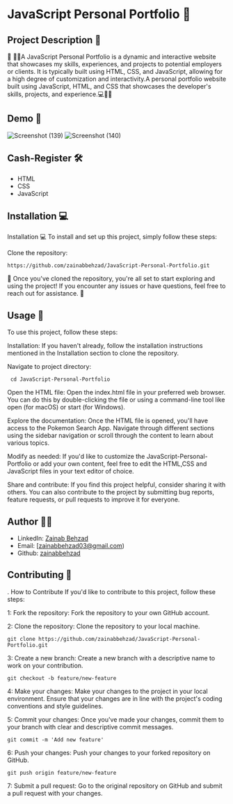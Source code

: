 # JavaScript Personal Portfolio 🚀

## Project Description 📝

🌟 👩‍💻A JavaScript Personal Portfolio is a dynamic and interactive website that showcases my skills, experiences, and projects to potential employers or clients. It is typically built using HTML, CSS, and JavaScript, allowing for a high degree of customization and interactivity.A personal portfolio website built using JavaScript, HTML, and CSS that showcases the developer's skills, projects, and experience.💻📝🚀

## Demo 📸
![Screenshot (139)](https://github.com/user-attachments/assets/d655308d-2c47-4434-94a3-352ea29603af)
![Screenshot (140)](https://github.com/user-attachments/assets/843ba10c-09ba-49c5-af92-57cfa72291da)



## Cash-Register 🛠️
- HTML
- CSS
- JavaScript

## Installation 💻

Installation 💻
To install and set up this project, simply follow these steps:

Clone the repository:

    https://github.com/zainabbehzad/JavaScript-Personal-Portfolio.git

🎉 Once you've cloned the repository, you're all set to start exploring and using the project! If you encounter any issues or have questions, feel free to reach out for assistance. 🚀

## Usage 🎯
To use this project, follow these steps:

Installation: If you haven't already, follow the installation instructions mentioned in the Installation section to clone the repository.

Navigate to project directory:

     cd JavaScript-Personal-Portfolio

Open the HTML file: Open the index.html file in your preferred web browser. You can do this by double-clicking the file or using a command-line tool like open (for macOS) or start (for Windows).

Explore the documentation: Once the HTML file is opened, you'll have access to the Pokemon Search App. Navigate through different sections using the sidebar navigation or scroll through the content to learn about various topics.

Modify as needed: If you'd like to customize the JavaScript-Personal-Portfolio or add your own content, feel free to edit the HTML,CSS and JavaScript files in your text editor of choice.

Share and contribute: If you find this project helpful, consider sharing it with others. You can also contribute to the project by submitting bug reports, feature requests, or pull requests to improve it for everyone.


## Author 👩‍💻

- LinkedIn: [Zainab Behzad](https://www.linkedin.com/in/zainab-behzad-3126692b5)
- Email: [zainabbehzad03@gmail.com)
- Github: [zainabbehzad](https://github.com/)

## Contributing 🤝

. How to Contribute
If you'd like to contribute to this project, follow these steps:

1: Fork the repository: Fork the repository to your own GitHub account.

2: Clone the repository: Clone the repository to your local machine.

    git clone https://github.com/zainabbehzad/JavaScript-Personal-Portfolio.git

3: Create a new branch: Create a new branch with a descriptive name to work on your contribution.

    git checkout -b feature/new-feature

4: Make your changes: Make your changes to the project in your local environment. Ensure that your changes are in line with the project's coding conventions and style guidelines.

5: Commit your changes: Once you've made your changes, commit them to your branch with clear and descriptive commit messages.

    git commit -m 'Add new feature'

6: Push your changes: Push your changes to your forked repository on GitHub.

    git push origin feature/new-feature
    
7: Submit a pull request: Go to the original repository on GitHub and submit a pull request with your changes.
